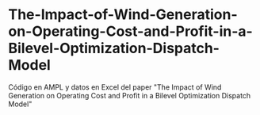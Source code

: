 # The-Impact-of-Wind-Generation-on-Operating-Cost-and-Profit-in-a-Bilevel-Optimization-Dispatch-Model
Código en AMPL y datos en Excel del paper "The Impact of Wind Generation on Operating Cost and Profit in a Bilevel Optimization Dispatch Model"
